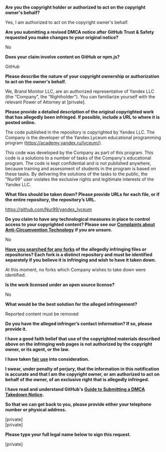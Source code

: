 **Are you the copyright holder or authorized to act on the copyright owner's behalf?**

Yes, I am authorized to act on the copyright owner's behalf.

**Are you submitting a revised DMCA notice after GitHub Trust & Safety requested you make changes to your original notice?**

No

**Does your claim involve content on GitHub or npm.js?**

GitHub

**Please describe the nature of your copyright ownership or authorization to act on the owner's behalf.**

We, Brand Monitor LLC, are an authorized representative of Yandex LLC (the “Company”, the “Rightholder”). You can familiarize yourself with the relevant Power of Attorney at [private].

**Please provide a detailed description of the original copyrighted work that has allegedly been infringed. If possible, include a URL to where it is posted online.**

The code published in the repository is copyrighted by Yandex LLC. The Company is the developer of the Yandex.Lyceum educational programming program (https://academy.yandex.ru/lyceum/).

This code was developed by the Company as part of this program. This code is a solutions to a number of tasks of the Company's educational program. The code is kept confidential and is not published anywhere, because training and assessment of students in the program is based on these tasks. By delivering the solutions of the tasks to the public, the "Nur99" user violates the exclusive rights and legitimate interests of the Yandex LLC.

**What files should be taken down? Please provide URLs for each file, or if the entire repository, the repository’s URL.**

https://github.com/Nur99/yandex_lyceum

**Do you claim to have any technological measures in place to control access to your copyrighted content? Please see our <a href="https://docs.github.com/articles/guide-to-submitting-a-dmca-takedown-notice#complaints-about-anti-circumvention-technology">Complaints about Anti-Circumvention Technology</a> if you are unsure.**

No

**<a href="https://docs.github.com/articles/dmca-takedown-policy#b-what-about-forks-or-whats-a-fork">Have you searched for any forks</a> of the allegedly infringing files or repositories? Each fork is a distinct repository and must be identified separately if you believe it is infringing and wish to have it taken down.**

At this moment, no forks which Company wishes to take down were identified.

**Is the work licensed under an open source license?**

No

**What would be the best solution for the alleged infringement?**

Reported content must be removed

**Do you have the alleged infringer’s contact information? If so, please provide it.**

**I have a good faith belief that use of the copyrighted materials described above on the infringing web pages is not authorized by the copyright owner, or its agent, or the law.**

**I have taken <a href="https://www.lumendatabase.org/topics/22">fair use</a> into consideration.**

**I swear, under penalty of perjury, that the information in this notification is accurate and that I am the copyright owner, or am authorized to act on behalf of the owner, of an exclusive right that is allegedly infringed.**

**I have read and understand GitHub's <a href="https://docs.github.com/articles/guide-to-submitting-a-dmca-takedown-notice/">Guide to Submitting a DMCA Takedown Notice</a>.**

**So that we can get back to you, please provide either your telephone number or physical address.**

[private]  
[private] 

**Please type your full legal name below to sign this request.**

[private]

